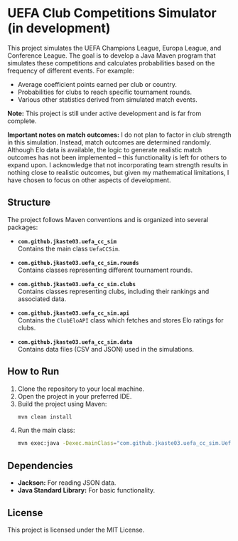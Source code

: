 # UEFA Club Competitions Simulator (in development)

This project simulates the UEFA Champions League, Europa League, and Conference League. The goal is to develop a Java Maven program that simulates these competitions and calculates probabilities based on the frequency of different events. For example:

- Average coefficient points earned per club or country.
- Probabilities for clubs to reach specific tournament rounds.
- Various other statistics derived from simulated match events.

**Note:** This project is still under active development and is far from complete.

**Important notes on match outcomes:** I do not plan to factor in club strength in this simulation. Instead, match outcomes are determined randomly. Although Elo data is available, the logic to generate realistic match outcomes has not been implemented – this functionality is left for others to expand upon. I acknowledge that not incorporating team strength results in nothing close to realistic outcomes, but given my mathematical limitations, I have chosen to focus on other aspects of development.

## Structure

The project follows Maven conventions and is organized into several packages:

- **`com.github.jkaste03.uefa_cc_sim`**  
  Contains the main class `UefaCCSim`.

- **`com.github.jkaste03.uefa_cc_sim.rounds`**  
  Contains classes representing different tournament rounds.

- **`com.github.jkaste03.uefa_cc_sim.clubs`**  
  Contains classes representing clubs, including their rankings and associated data.

- **`com.github.jkaste03.uefa_cc_sim.api`**  
  Contains the `ClubEloAPI` class which fetches and stores Elo ratings for clubs.

- **`com.github.jkaste03.uefa_cc_sim.data`**  
  Contains data files (CSV and JSON) used in the simulations.

## How to Run

1. Clone the repository to your local machine.
2. Open the project in your preferred IDE.
3. Build the project using Maven:
   ```bash
   mvn clean install
   ```
4. Run the main class:
   ```bash
   mvn exec:java -Dexec.mainClass="com.github.jkaste03.uefa_cc_sim.UefaCCSim"
   ```

## Dependencies

- **Jackson:** For reading JSON data.
- **Java Standard Library:** For basic functionality.

## License

This project is licensed under the MIT License.
